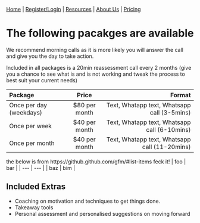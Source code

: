 
[Home](index.md) | [Register/Login](login.md) | [Resources](resources.md) | [About Us](about.md) | [Pricing](price.md)

# The following pacakges are available

We recommend morning calls as it is more likely you will answer the call and give you the day to take action.
<p>

Included in all packages is a 20min reassessment call every 2 months (give you a chance to see what is and is not working and tweak the process to best suit your current needs)
<p>
<p>


| Package      | Price | Format     |
| :---        |    :----:   |          ---: |
| Once per day (weekdays)      | $80 per month       | Text, Whatapp text, Whatsapp call (3-5mins)   |
| Once per week   | $40 per month        | Text, Whatapp text, Whatsapp call (6-10mins)      |
| Once per month   | $40 per month        | Text, Whatapp text, Whatsapp call (11-20mins)      |
<p>
the below is from https://github.github.com/gfm/#list-items  feck it!
| foo | bar |
| --- | --- |
| baz | bim |

<p>

## Included Extras

- Coaching on motivation and techniques to get things done.
- Takeaway tools
- Personal assessment and personalised suggestions on moving forward
